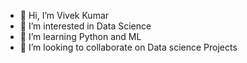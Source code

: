 - 👋 Hi, I’m Vivek Kumar
- 👀 I’m interested in Data Science
- 🌱 I’m learning Python and ML
- 💞️ I’m looking to collaborate on Data science Projects

<!---
vivek6311/vivek6311 is a ✨ special ✨ repository because its `README.md` (this file) appears on your GitHub profile.
You can click the Preview link to take a look at your changes.
--->
